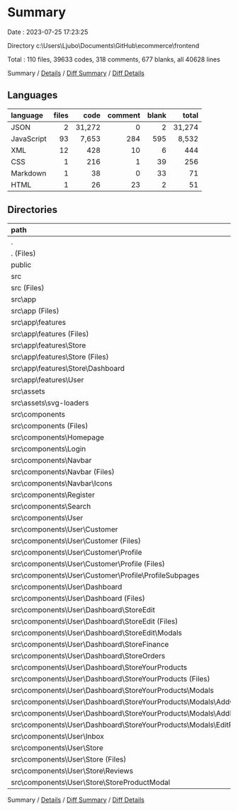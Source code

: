 # Summary

Date : 2023-07-25 17:23:25

Directory c:\\Users\\Ljubo\\Documents\\GitHub\\ecommerce\\frontend

Total : 110 files,  39633 codes, 318 comments, 677 blanks, all 40628 lines

Summary / [Details](details.md) / [Diff Summary](diff.md) / [Diff Details](diff-details.md)

## Languages
| language | files | code | comment | blank | total |
| :--- | ---: | ---: | ---: | ---: | ---: |
| JSON | 2 | 31,272 | 0 | 2 | 31,274 |
| JavaScript | 93 | 7,653 | 284 | 595 | 8,532 |
| XML | 12 | 428 | 10 | 6 | 444 |
| CSS | 1 | 216 | 1 | 39 | 256 |
| Markdown | 1 | 38 | 0 | 33 | 71 |
| HTML | 1 | 26 | 23 | 2 | 51 |

## Directories
| path | files | code | comment | blank | total |
| :--- | ---: | ---: | ---: | ---: | ---: |
| . | 110 | 39,633 | 318 | 677 | 40,628 |
| . (Files) | 5 | 31,325 | 1 | 40 | 31,366 |
| public | 1 | 26 | 23 | 2 | 51 |
| src | 104 | 8,282 | 294 | 635 | 9,211 |
| src (Files) | 3 | 388 | 3 | 55 | 446 |
| src\\app | 33 | 660 | 3 | 166 | 829 |
| src\\app (Files) | 1 | 69 | 0 | 1 | 70 |
| src\\app\\features | 32 | 591 | 3 | 165 | 759 |
| src\\app\\features (Files) | 6 | 109 | 0 | 27 | 136 |
| src\\app\\features\\Store | 12 | 185 | 0 | 60 | 245 |
| src\\app\\features\\Store (Files) | 11 | 170 | 0 | 55 | 225 |
| src\\app\\features\\Store\\Dashboard | 1 | 15 | 0 | 5 | 20 |
| src\\app\\features\\User | 14 | 297 | 3 | 78 | 378 |
| src\\assets | 12 | 428 | 10 | 6 | 444 |
| src\\assets\\svg-loaders | 12 | 428 | 10 | 6 | 444 |
| src\\components | 56 | 6,806 | 278 | 408 | 7,492 |
| src\\components (Files) | 1 | 52 | 26 | 5 | 83 |
| src\\components\\Homepage | 11 | 784 | 25 | 50 | 859 |
| src\\components\\Login | 2 | 172 | 0 | 18 | 190 |
| src\\components\\Navbar | 2 | 373 | 0 | 15 | 388 |
| src\\components\\Navbar (Files) | 1 | 211 | 0 | 6 | 217 |
| src\\components\\Navbar\\Icons | 1 | 162 | 0 | 9 | 171 |
| src\\components\\Register | 2 | 221 | 0 | 18 | 239 |
| src\\components\\Search | 2 | 266 | 83 | 17 | 366 |
| src\\components\\User | 36 | 4,938 | 144 | 285 | 5,367 |
| src\\components\\User\\Customer | 6 | 974 | 21 | 48 | 1,043 |
| src\\components\\User\\Customer (Files) | 1 | 216 | 21 | 15 | 252 |
| src\\components\\User\\Customer\\Profile | 5 | 758 | 0 | 33 | 791 |
| src\\components\\User\\Customer\\Profile (Files) | 1 | 131 | 0 | 2 | 133 |
| src\\components\\User\\Customer\\Profile\\ProfileSubpages | 4 | 627 | 0 | 31 | 658 |
| src\\components\\User\\Dashboard | 20 | 2,326 | 49 | 134 | 2,509 |
| src\\components\\User\\Dashboard (Files) | 3 | 311 | 0 | 15 | 326 |
| src\\components\\User\\Dashboard\\StoreEdit | 5 | 437 | 21 | 33 | 491 |
| src\\components\\User\\Dashboard\\StoreEdit (Files) | 3 | 347 | 21 | 24 | 392 |
| src\\components\\User\\Dashboard\\StoreEdit\\Modals | 2 | 90 | 0 | 9 | 99 |
| src\\components\\User\\Dashboard\\StoreFinance | 3 | 221 | 1 | 18 | 240 |
| src\\components\\User\\Dashboard\\StoreOrders | 2 | 363 | 5 | 18 | 386 |
| src\\components\\User\\Dashboard\\StoreYourProducts | 7 | 994 | 22 | 50 | 1,066 |
| src\\components\\User\\Dashboard\\StoreYourProducts (Files) | 1 | 179 | 12 | 10 | 201 |
| src\\components\\User\\Dashboard\\StoreYourProducts\\Modals | 6 | 815 | 10 | 40 | 865 |
| src\\components\\User\\Dashboard\\StoreYourProducts\\Modals\\AddCollectionModal | 2 | 223 | 1 | 10 | 234 |
| src\\components\\User\\Dashboard\\StoreYourProducts\\Modals\\AddProductModal | 2 | 281 | 4 | 14 | 299 |
| src\\components\\User\\Dashboard\\StoreYourProducts\\Modals\\EditProductModal | 2 | 311 | 5 | 16 | 332 |
| src\\components\\User\\Inbox | 3 | 480 | 12 | 33 | 525 |
| src\\components\\User\\Store | 7 | 1,158 | 62 | 70 | 1,290 |
| src\\components\\User\\Store (Files) | 3 | 300 | 54 | 28 | 382 |
| src\\components\\User\\Store\\Reviews | 2 | 311 | 4 | 24 | 339 |
| src\\components\\User\\Store\\StoreProductModal | 2 | 547 | 4 | 18 | 569 |

Summary / [Details](details.md) / [Diff Summary](diff.md) / [Diff Details](diff-details.md)